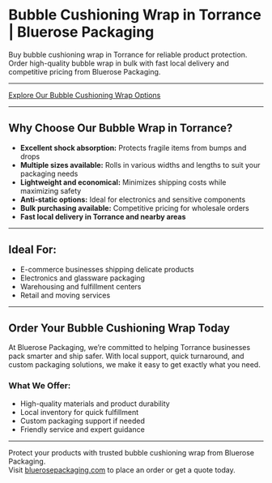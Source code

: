 # Bubble Cushioning Wrap in Torrance | Bluerose Packaging

Buy bubble cushioning wrap in Torrance for reliable product protection. Order high-quality bubble wrap in bulk with fast local delivery and competitive pricing from Bluerose Packaging.

---

[Explore Our Bubble Cushioning Wrap Options](https://www.bluerosepackaging.com/product-category/bubble-cushioning-wrap/)

---

## Why Choose Our Bubble Wrap in Torrance?

- **Excellent shock absorption:** Protects fragile items from bumps and drops  
- **Multiple sizes available:** Rolls in various widths and lengths to suit your packaging needs  
- **Lightweight and economical:** Minimizes shipping costs while maximizing safety  
- **Anti-static options:** Ideal for electronics and sensitive components  
- **Bulk purchasing available:** Competitive pricing for wholesale orders  
- **Fast local delivery in Torrance and nearby areas**

---

## Ideal For:

- E-commerce businesses shipping delicate products  
- Electronics and glassware packaging  
- Warehousing and fulfillment centers  
- Retail and moving services

---

## Order Your Bubble Cushioning Wrap Today

At Bluerose Packaging, we’re committed to helping Torrance businesses pack smarter and ship safer. With local support, quick turnaround, and custom packaging solutions, we make it easy to get exactly what you need.

### What We Offer:

- High-quality materials and product durability  
- Local inventory for quick fulfillment  
- Custom packaging support if needed  
- Friendly service and expert guidance

---

Protect your products with trusted bubble cushioning wrap from Bluerose Packaging.  
Visit [bluerosepackaging.com](https://www.bluerosepackaging.com) to place an order or get a quote today.


